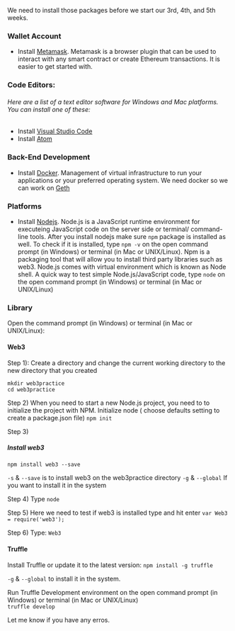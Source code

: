 
We need to install those packages before we start our 3rd, 4th, and 5th weeks.

### Wallet Account
* Install [Metamask](https://metamask.io/). 
Metamask is a browser plugin that can be used to interact with any smart contract or create Ethereum transactions. It is easier to get started with.

### Code Editors: 
###### Here are a list of a text editor software for Windows and Mac platforms. You can install one of these:
* Install [Visual Studio Code](https://code.visualstudio.com)
* Install [Atom](https://atom.io/)

### Back-End Development
* Install [Docker](https://docs.docker.com/desktop/).
    Management of virtual infrastructure to run your applications or your preferred operating system. We need docker so we can work on [Geth](https://github.com/ethereum/go-ethereum) 

### Platforms
* Install [Nodejs](https://nodejs.org/en/).
Node.js is a JavaScript runtime environment for executeing JavaScript code on the server side or terminal/ command-line tools. 
After you install nodejs make sure ```npm``` package is installed as well. To check if it is installed, type ```npm -v``` on the open command prompt (in Windows) or terminal (in Mac or UNIX/Linux). Npm is a packaging tool that will allow you to install third party libraries such as web3. Node.js comes with virtual environment which is known as Node shell. 
A quick way to test simple Node.js/JavaScript code, type ```node``` on the open command prompt (in Windows) or terminal (in Mac or UNIX/Linux) 

### Library 
Open the command prompt (in Windows) or terminal (in Mac or UNIX/Linux):

#### Web3

Step 1): Create a directory and change the current working directory to the new directory that you created
```
mkdir web3practice
cd web3practice
```
Step 2)
When you need to start a new Node.js project, you need to to initialize the project with NPM.
Initialize node ( choose defaults setting to create a package.json file)
```npm init```

Step 3)
##### Install web3 
```npm install web3 --save```

```-s``` &  ```--save``` is to install web3 on the web3practice directory
```-g``` & ```--global``` If you want to install it in the system

Step 4)
Type ```node```

Step 5)
Here we need to test if web3 is installed type and hit enter 
```var Web3 = require('web3');```

Step 6)
Type:
```Web3```

#### Truffle

Install Truffle or update it to the latest version: 
```npm install -g truffle ```

```-g``` & ```--global``` to install it in the system.

Run Truffle Development environment on the open command prompt (in Windows) or terminal (in Mac or UNIX/Linux)  
```truffle develop```



Let me know if you have any erros.

